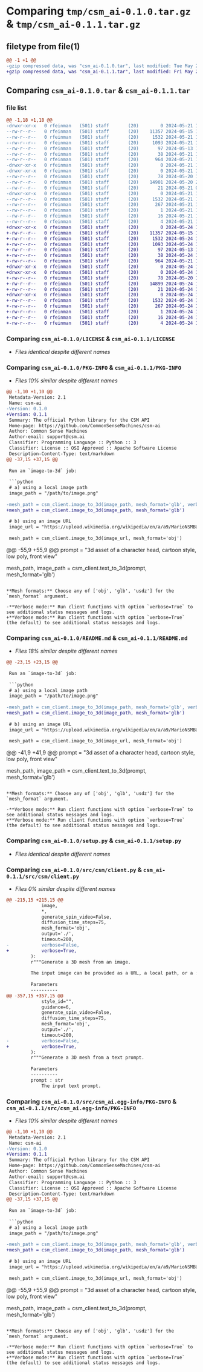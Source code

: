 # Comparing `tmp/csm_ai-0.1.0.tar.gz` & `tmp/csm_ai-0.1.1.tar.gz`

## filetype from file(1)

```diff
@@ -1 +1 @@
-gzip compressed data, was "csm_ai-0.1.0.tar", last modified: Tue May 21 14:54:59 2024, max compression
+gzip compressed data, was "csm_ai-0.1.1.tar", last modified: Fri May 24 17:57:58 2024, max compression
```

## Comparing `csm_ai-0.1.0.tar` & `csm_ai-0.1.1.tar`

### file list

```diff
@@ -1,18 +1,18 @@
-drwxr-xr-x   0 rfeinman   (501) staff       (20)        0 2024-05-21 14:54:59.506218 csm_ai-0.1.0/
--rw-r--r--   0 rfeinman   (501) staff       (20)    11357 2024-05-15 14:49:42.000000 csm_ai-0.1.0/LICENSE
--rw-r--r--   0 rfeinman   (501) staff       (20)     1532 2024-05-21 14:54:59.506037 csm_ai-0.1.0/PKG-INFO
--rw-r--r--   0 rfeinman   (501) staff       (20)     1093 2024-05-21 14:48:23.000000 csm_ai-0.1.0/README.md
--rw-r--r--   0 rfeinman   (501) staff       (20)       97 2024-05-13 17:46:38.000000 csm_ai-0.1.0/pyproject.toml
--rw-r--r--   0 rfeinman   (501) staff       (20)       38 2024-05-21 14:54:59.506259 csm_ai-0.1.0/setup.cfg
--rw-r--r--   0 rfeinman   (501) staff       (20)      964 2024-05-21 14:48:20.000000 csm_ai-0.1.0/setup.py
-drwxr-xr-x   0 rfeinman   (501) staff       (20)        0 2024-05-21 14:54:59.504050 csm_ai-0.1.0/src/
-drwxr-xr-x   0 rfeinman   (501) staff       (20)        0 2024-05-21 14:54:59.505149 csm_ai-0.1.0/src/csm/
--rw-r--r--   0 rfeinman   (501) staff       (20)       78 2024-05-20 19:48:44.000000 csm_ai-0.1.0/src/csm/__init__.py
--rw-r--r--   0 rfeinman   (501) staff       (20)    14901 2024-05-20 23:13:39.000000 csm_ai-0.1.0/src/csm/client.py
--rw-r--r--   0 rfeinman   (501) staff       (20)       21 2024-05-21 00:55:52.000000 csm_ai-0.1.0/src/csm/version.py
-drwxr-xr-x   0 rfeinman   (501) staff       (20)        0 2024-05-21 14:54:59.505867 csm_ai-0.1.0/src/csm_ai.egg-info/
--rw-r--r--   0 rfeinman   (501) staff       (20)     1532 2024-05-21 14:54:59.000000 csm_ai-0.1.0/src/csm_ai.egg-info/PKG-INFO
--rw-r--r--   0 rfeinman   (501) staff       (20)      267 2024-05-21 14:54:59.000000 csm_ai-0.1.0/src/csm_ai.egg-info/SOURCES.txt
--rw-r--r--   0 rfeinman   (501) staff       (20)        1 2024-05-21 14:54:59.000000 csm_ai-0.1.0/src/csm_ai.egg-info/dependency_links.txt
--rw-r--r--   0 rfeinman   (501) staff       (20)       16 2024-05-21 14:54:59.000000 csm_ai-0.1.0/src/csm_ai.egg-info/requires.txt
--rw-r--r--   0 rfeinman   (501) staff       (20)        4 2024-05-21 14:54:59.000000 csm_ai-0.1.0/src/csm_ai.egg-info/top_level.txt
+drwxr-xr-x   0 rfeinman   (501) staff       (20)        0 2024-05-24 17:57:58.806795 csm_ai-0.1.1/
+-rw-r--r--   0 rfeinman   (501) staff       (20)    11357 2024-05-15 14:49:42.000000 csm_ai-0.1.1/LICENSE
+-rw-r--r--   0 rfeinman   (501) staff       (20)     1532 2024-05-24 17:57:58.806557 csm_ai-0.1.1/PKG-INFO
+-rw-r--r--   0 rfeinman   (501) staff       (20)     1093 2024-05-24 17:40:36.000000 csm_ai-0.1.1/README.md
+-rw-r--r--   0 rfeinman   (501) staff       (20)       97 2024-05-13 17:46:38.000000 csm_ai-0.1.1/pyproject.toml
+-rw-r--r--   0 rfeinman   (501) staff       (20)       38 2024-05-24 17:57:58.806847 csm_ai-0.1.1/setup.cfg
+-rw-r--r--   0 rfeinman   (501) staff       (20)      964 2024-05-21 14:48:20.000000 csm_ai-0.1.1/setup.py
+drwxr-xr-x   0 rfeinman   (501) staff       (20)        0 2024-05-24 17:57:58.804324 csm_ai-0.1.1/src/
+drwxr-xr-x   0 rfeinman   (501) staff       (20)        0 2024-05-24 17:57:58.805452 csm_ai-0.1.1/src/csm/
+-rw-r--r--   0 rfeinman   (501) staff       (20)       78 2024-05-20 19:48:44.000000 csm_ai-0.1.1/src/csm/__init__.py
+-rw-r--r--   0 rfeinman   (501) staff       (20)    14899 2024-05-24 17:41:13.000000 csm_ai-0.1.1/src/csm/client.py
+-rw-r--r--   0 rfeinman   (501) staff       (20)       21 2024-05-24 17:55:04.000000 csm_ai-0.1.1/src/csm/version.py
+drwxr-xr-x   0 rfeinman   (501) staff       (20)        0 2024-05-24 17:57:58.806273 csm_ai-0.1.1/src/csm_ai.egg-info/
+-rw-r--r--   0 rfeinman   (501) staff       (20)     1532 2024-05-24 17:57:58.000000 csm_ai-0.1.1/src/csm_ai.egg-info/PKG-INFO
+-rw-r--r--   0 rfeinman   (501) staff       (20)      267 2024-05-24 17:57:58.000000 csm_ai-0.1.1/src/csm_ai.egg-info/SOURCES.txt
+-rw-r--r--   0 rfeinman   (501) staff       (20)        1 2024-05-24 17:57:58.000000 csm_ai-0.1.1/src/csm_ai.egg-info/dependency_links.txt
+-rw-r--r--   0 rfeinman   (501) staff       (20)       16 2024-05-24 17:57:58.000000 csm_ai-0.1.1/src/csm_ai.egg-info/requires.txt
+-rw-r--r--   0 rfeinman   (501) staff       (20)        4 2024-05-24 17:57:58.000000 csm_ai-0.1.1/src/csm_ai.egg-info/top_level.txt
```

### Comparing `csm_ai-0.1.0/LICENSE` & `csm_ai-0.1.1/LICENSE`

 * *Files identical despite different names*

### Comparing `csm_ai-0.1.0/PKG-INFO` & `csm_ai-0.1.1/PKG-INFO`

 * *Files 10% similar despite different names*

```diff
@@ -1,10 +1,10 @@
 Metadata-Version: 2.1
 Name: csm-ai
-Version: 0.1.0
+Version: 0.1.1
 Summary: The official Python library for the CSM API
 Home-page: https://github.com/CommonSenseMachines/csm-ai
 Author: Common Sense Machines
 Author-email: support@csm.ai
 Classifier: Programming Language :: Python :: 3
 Classifier: License :: OSI Approved :: Apache Software License
 Description-Content-Type: text/markdown
@@ -37,15 +37,15 @@
 
 Run an `image-to-3d` job:
 
 ```python
 # a) using a local image path
 image_path = "/path/to/image.png"
 
-mesh_path = csm_client.image_to_3d(image_path, mesh_format='glb', verbose=True)
+mesh_path = csm_client.image_to_3d(image_path, mesh_format='glb')
 
 # b) using an image URL
 image_url = "https://upload.wikimedia.org/wikipedia/en/a/a9/MarioNSMBUDeluxe.png"
 
 mesh_path = csm_client.image_to_3d(image_url, mesh_format='obj')
 ```
 
@@ -55,9 +55,9 @@
 prompt = "3d asset of a character head, cartoon style, low poly, front view"
 
 mesh_path, image_path = csm_client.text_to_3d(prompt, mesh_format='glb')
 ```
 
 **Mesh formats:** Choose any of ['obj', 'glb', 'usdz'] for the `mesh_format` argument.
 
-**Verbose mode:** Run client functions with option `verbose=True` to see additional status messages and logs.
+**Verbose mode:** Run client functions with option `verbose=True` (the default) to see additional status messages and logs.
```

### Comparing `csm_ai-0.1.0/README.md` & `csm_ai-0.1.1/README.md`

 * *Files 18% similar despite different names*

```diff
@@ -23,15 +23,15 @@
 
 Run an `image-to-3d` job:
 
 ```python
 # a) using a local image path
 image_path = "/path/to/image.png"
 
-mesh_path = csm_client.image_to_3d(image_path, mesh_format='glb', verbose=True)
+mesh_path = csm_client.image_to_3d(image_path, mesh_format='glb')
 
 # b) using an image URL
 image_url = "https://upload.wikimedia.org/wikipedia/en/a/a9/MarioNSMBUDeluxe.png"
 
 mesh_path = csm_client.image_to_3d(image_url, mesh_format='obj')
 ```
 
@@ -41,9 +41,9 @@
 prompt = "3d asset of a character head, cartoon style, low poly, front view"
 
 mesh_path, image_path = csm_client.text_to_3d(prompt, mesh_format='glb')
 ```
 
 **Mesh formats:** Choose any of ['obj', 'glb', 'usdz'] for the `mesh_format` argument.
 
-**Verbose mode:** Run client functions with option `verbose=True` to see additional status messages and logs.
+**Verbose mode:** Run client functions with option `verbose=True` (the default) to see additional status messages and logs.
```

### Comparing `csm_ai-0.1.0/setup.py` & `csm_ai-0.1.1/setup.py`

 * *Files identical despite different names*

### Comparing `csm_ai-0.1.0/src/csm/client.py` & `csm_ai-0.1.1/src/csm/client.py`

 * *Files 0% similar despite different names*

```diff
@@ -215,15 +215,15 @@
             image,
             *,
             generate_spin_video=False,
             diffusion_time_steps=75,
             mesh_format='obj',
             output='./',
             timeout=200,
-            verbose=False,
+            verbose=True,
         ):
         r"""Generate a 3D mesh from an image.
 
         The input image can be provided as a URL, a local path, or a :class:`PIL.Image`.
 
         Parameters
         ----------
@@ -357,15 +357,15 @@
             style_id="",
             guidance=6,
             generate_spin_video=False,
             diffusion_time_steps=75,
             mesh_format='obj',
             output='./',
             timeout=200,
-            verbose=False,
+            verbose=True,
         ):
         r"""Generate a 3D mesh from a text prompt.
 
         Parameters
         ----------
         prompt : str
             The input text prompt.
```

### Comparing `csm_ai-0.1.0/src/csm_ai.egg-info/PKG-INFO` & `csm_ai-0.1.1/src/csm_ai.egg-info/PKG-INFO`

 * *Files 10% similar despite different names*

```diff
@@ -1,10 +1,10 @@
 Metadata-Version: 2.1
 Name: csm-ai
-Version: 0.1.0
+Version: 0.1.1
 Summary: The official Python library for the CSM API
 Home-page: https://github.com/CommonSenseMachines/csm-ai
 Author: Common Sense Machines
 Author-email: support@csm.ai
 Classifier: Programming Language :: Python :: 3
 Classifier: License :: OSI Approved :: Apache Software License
 Description-Content-Type: text/markdown
@@ -37,15 +37,15 @@
 
 Run an `image-to-3d` job:
 
 ```python
 # a) using a local image path
 image_path = "/path/to/image.png"
 
-mesh_path = csm_client.image_to_3d(image_path, mesh_format='glb', verbose=True)
+mesh_path = csm_client.image_to_3d(image_path, mesh_format='glb')
 
 # b) using an image URL
 image_url = "https://upload.wikimedia.org/wikipedia/en/a/a9/MarioNSMBUDeluxe.png"
 
 mesh_path = csm_client.image_to_3d(image_url, mesh_format='obj')
 ```
 
@@ -55,9 +55,9 @@
 prompt = "3d asset of a character head, cartoon style, low poly, front view"
 
 mesh_path, image_path = csm_client.text_to_3d(prompt, mesh_format='glb')
 ```
 
 **Mesh formats:** Choose any of ['obj', 'glb', 'usdz'] for the `mesh_format` argument.
 
-**Verbose mode:** Run client functions with option `verbose=True` to see additional status messages and logs.
+**Verbose mode:** Run client functions with option `verbose=True` (the default) to see additional status messages and logs.
```

